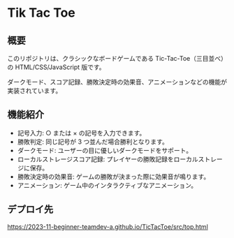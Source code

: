 # Tik Tac Toe

## 概要

このリポジトリは、クラシックなボードゲームである Tic-Tac-Toe（三目並べ）の HTML/CSS/JavaScript 版です。

ダークモード、スコア記録、勝敗決定時の効果音、アニメーションなどの機能が実装されています。

## 機能紹介

- 記号入力: ○ または × の記号を入力できます。
- 勝敗判定: 同じ記号が 3 つ並んだ場合勝利となります。
- ダークモード: ユーザーの目に優しいダークモードをサポート。
- ローカルストレージスコア記録: プレイヤーの勝敗記録をローカルストレージに保存。
- 勝敗決定時の効果音: ゲームの勝敗が決まった際に効果音が鳴ります。
- アニメーション: ゲーム中のインタラクティブなアニメーション。

## デプロイ先

https://2023-11-beginner-teamdev-a.github.io/TicTacToe/src/top.html

